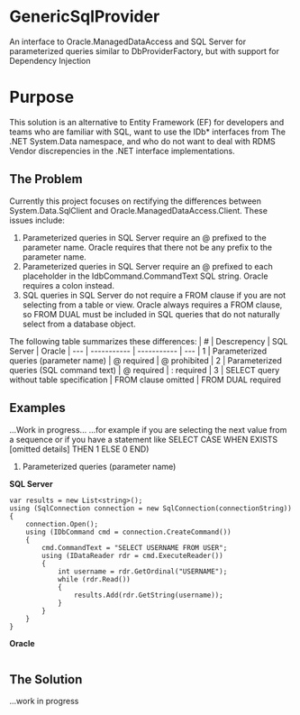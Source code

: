 # GenericSqlProvider
An interface to Oracle.ManagedDataAccess and SQL Server for parameterized queries similar to DbProviderFactory, but with support for Dependency Injection

# Purpose
This solution is an alternative to Entity Framework (EF) for developers and teams who are familiar with SQL, want to use the IDb* interfaces from The .NET System.Data namespace, and who do not want to deal with RDMS Vendor discrepencies in the .NET interface implementations.

## The Problem
Currently this project focuses on rectifying the differences between System.Data.SqlClient and Oracle.ManagedDataAccess.Client. These issues include:
1. Parameterized queries in SQL Server require an @ prefixed to the parameter name. Oracle requires that there not be any prefix to the parameter name.
2. Parameterized queries in SQL Server require an @ prefixed to each placeholder in the IdbCommand.CommandText SQL string. Oracle requires a colon instead.
3. SQL queries in SQL Server do not require a FROM clause if you are not selecting from a table or view. Oracle always requires a FROM clause, so FROM DUAL must be included in SQL queries that do not naturally select from a database object.

The following table summarizes these differences:
|  #  | Descrepency | SQL Server  | Oracle
| --- | ----------- | ----------- | ---
|   1 | Parameterized queries (parameter name) | @ required | @ prohibited
|   2 | Parameterized queries (SQL command text) | @ required  | : required
|   3 | SELECT query without table specification | FROM clause omitted | FROM DUAL required


## Examples
...Work in progress...
...for example if you are selecting the next value from a sequence or if you have a statement like SELECT CASE WHEN EXISTS [omitted details] THEN 1 ELSE 0 END)

1. Parameterized queries (parameter name)

**SQL Server**
```
var results = new List<string>();
using (SqlConnection connection = new SqlConnection(connectionString))
{
    connection.Open();
    using (IDbCommand cmd = connection.CreateCommand())
    {
        cmd.CommandText = "SELECT USERNAME FROM USER";
        using (IDataReader rdr = cmd.ExecuteReader())
        {
            int username = rdr.GetOrdinal("USERNAME");
            while (rdr.Read())
            {
                results.Add(rdr.GetString(username));
            }
        }
    }
}
```


**Oracle**
```

```


## The Solution
...work in progress